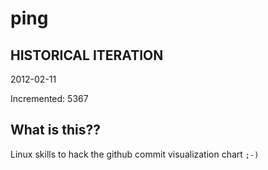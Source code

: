 # ping

## HISTORICAL ITERATION
2012-02-11

Incremented: 5367

## What is this?? 
Linux skills to hack the github commit visualization chart `;-)`
